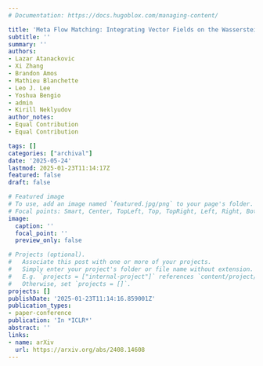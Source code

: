 ```yaml
---
# Documentation: https://docs.hugoblox.com/managing-content/

title: 'Meta Flow Matching: Integrating Vector Fields on the Wasserstein Manifold'
subtitle: ''
summary: ''
authors:
- Lazar Atanackovic
- Xi Zhang
- Brandon Amos
- Mathieu Blanchette
- Leo J. Lee
- Yoshua Bengio
- admin
- Kirill Neklyudov
author_notes:
- Equal Contribution
- Equal Contribution

tags: []
categories: ["archival"]
date: '2025-05-24'
lastmod: 2025-01-23T11:14:17Z
featured: false
draft: false

# Featured image
# To use, add an image named `featured.jpg/png` to your page's folder.
# Focal points: Smart, Center, TopLeft, Top, TopRight, Left, Right, BottomLeft, Bottom, BottomRight.
image:
  caption: ''
  focal_point: ''
  preview_only: false

# Projects (optional).
#   Associate this post with one or more of your projects.
#   Simply enter your project's folder or file name without extension.
#   E.g. `projects = ["internal-project"]` references `content/project/deep-learning/index.md`.
#   Otherwise, set `projects = []`.
projects: []
publishDate: '2025-01-23T11:14:16.859001Z'
publication_types:
- paper-conference
publication: 'In *ICLR*'
abstract: ''
links:
- name: arXiv
  url: https://arxiv.org/abs/2408.14608
---
```


